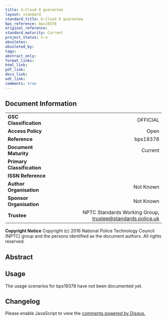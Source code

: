 ```yaml
---
title: G-Cloud 9 guarantee
layout: standard
standard_title: G-Cloud 9 guarantee
bps_reference: bps19378
original_reference: 
standard_maturity: Current
project_status: n-a
obsoletes: 
obsoleted_by: 
tags: 
abstract_only:
format_links:
html_link: 
pdf_link: 
docx_link: 
odt_link: 
comments: true
---
```


## Document Information

|||
| :------- | ------: |
| **GSC Classification**     | OFFICIAL |
| **Access Policy**          | Open |
| **Reference**              | bps19378  |
| **Document Maturity**      | Current |
| **Primary Classification** |  |
| **ISSN Reference**         |  |
| **Author Organisation**    |Not Known|
| **Sponsor Organisation**   |Not Known|
| **Trustee**                | NPTC Standards Working Group, <a href="mailto:trustee@standards.police.uk?subject=bps19378 G-Cloud 9 guarantee">trustee@standards.police.uk |

**Copyright Notice**
Copyright (c) 2016 National Police Technology Council (NPTC) group and the persons identified as the document authors. All rights reserved.

## Abstract

        
## Usage
The usage scenarios for bps19378 have not been documented yet.

## Changelog

<div id="disqus_thread"></div>
<script>

/**
*  RECOMMENDED CONFIGURATION VARIABLES: EDIT AND UNCOMMENT THE SECTION BELOW TO INSERT DYNAMIC VALUES FROM YOUR PLATFORM OR CMS.
*  LEARN WHY DEFINING THESE VARIABLES IS IMPORTANT: https://disqus.com/admin/universalcode/#configuration-variables*/
/*
var disqus_config = function () {
this.page.url = PAGE_URL;  // Replace PAGE_URL with your page's canonical URL variable
this.page.identifier = PAGE_IDENTIFIER; // Replace PAGE_IDENTIFIER with your page's unique identifier variable
};
*/
(function() { // DON'T EDIT BELOW THIS LINE
var d = document, s = d.createElement('script');
s.src = 'https://EXAMPLE.disqus.com/embed.js';
s.setAttribute('data-timestamp', +new Date());
(d.head || d.body).appendChild(s);
})();
</script>
<noscript>Please enable JavaScript to view the <a href="https://disqus.com/?ref_noscript">comments powered by Disqus.</a></noscript>

